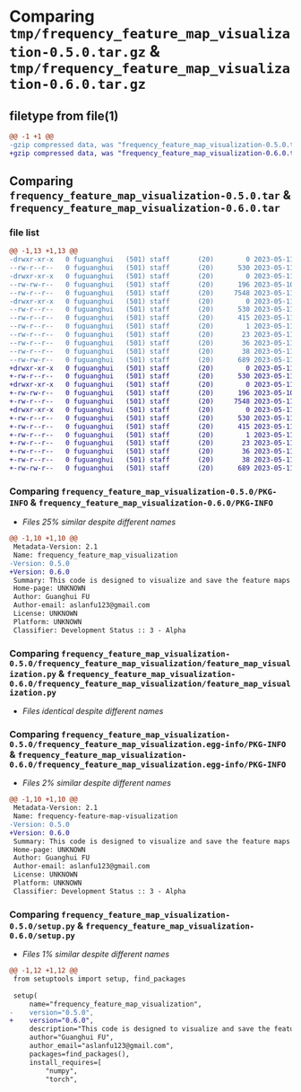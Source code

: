 # Comparing `tmp/frequency_feature_map_visualization-0.5.0.tar.gz` & `tmp/frequency_feature_map_visualization-0.6.0.tar.gz`

## filetype from file(1)

```diff
@@ -1 +1 @@
-gzip compressed data, was "frequency_feature_map_visualization-0.5.0.tar", last modified: Thu May 11 13:33:42 2023, max compression
+gzip compressed data, was "frequency_feature_map_visualization-0.6.0.tar", last modified: Thu May 11 14:05:28 2023, max compression
```

## Comparing `frequency_feature_map_visualization-0.5.0.tar` & `frequency_feature_map_visualization-0.6.0.tar`

### file list

```diff
@@ -1,13 +1,13 @@
-drwxr-xr-x   0 fuguanghui   (501) staff       (20)        0 2023-05-11 13:33:42.201212 frequency_feature_map_visualization-0.5.0/
--rw-r--r--   0 fuguanghui   (501) staff       (20)      530 2023-05-11 13:33:42.201086 frequency_feature_map_visualization-0.5.0/PKG-INFO
-drwxr-xr-x   0 fuguanghui   (501) staff       (20)        0 2023-05-11 13:33:42.200103 frequency_feature_map_visualization-0.5.0/frequency_feature_map_visualization/
--rw-rw-r--   0 fuguanghui   (501) staff       (20)      196 2023-05-10 15:35:39.000000 frequency_feature_map_visualization-0.5.0/frequency_feature_map_visualization/__init__.py
--rw-r--r--   0 fuguanghui   (501) staff       (20)     7548 2023-05-11 13:30:29.000000 frequency_feature_map_visualization-0.5.0/frequency_feature_map_visualization/feature_map_visualization.py
-drwxr-xr-x   0 fuguanghui   (501) staff       (20)        0 2023-05-11 13:33:42.200884 frequency_feature_map_visualization-0.5.0/frequency_feature_map_visualization.egg-info/
--rw-r--r--   0 fuguanghui   (501) staff       (20)      530 2023-05-11 13:33:42.000000 frequency_feature_map_visualization-0.5.0/frequency_feature_map_visualization.egg-info/PKG-INFO
--rw-r--r--   0 fuguanghui   (501) staff       (20)      415 2023-05-11 13:33:42.000000 frequency_feature_map_visualization-0.5.0/frequency_feature_map_visualization.egg-info/SOURCES.txt
--rw-r--r--   0 fuguanghui   (501) staff       (20)        1 2023-05-11 13:33:42.000000 frequency_feature_map_visualization-0.5.0/frequency_feature_map_visualization.egg-info/dependency_links.txt
--rw-r--r--   0 fuguanghui   (501) staff       (20)       23 2023-05-11 13:33:42.000000 frequency_feature_map_visualization-0.5.0/frequency_feature_map_visualization.egg-info/requires.txt
--rw-r--r--   0 fuguanghui   (501) staff       (20)       36 2023-05-11 13:33:42.000000 frequency_feature_map_visualization-0.5.0/frequency_feature_map_visualization.egg-info/top_level.txt
--rw-r--r--   0 fuguanghui   (501) staff       (20)       38 2023-05-11 13:33:42.201256 frequency_feature_map_visualization-0.5.0/setup.cfg
--rw-rw-r--   0 fuguanghui   (501) staff       (20)      689 2023-05-11 13:33:28.000000 frequency_feature_map_visualization-0.5.0/setup.py
+drwxr-xr-x   0 fuguanghui   (501) staff       (20)        0 2023-05-11 14:05:28.493232 frequency_feature_map_visualization-0.6.0/
+-rw-r--r--   0 fuguanghui   (501) staff       (20)      530 2023-05-11 14:05:28.493113 frequency_feature_map_visualization-0.6.0/PKG-INFO
+drwxr-xr-x   0 fuguanghui   (501) staff       (20)        0 2023-05-11 14:05:28.492095 frequency_feature_map_visualization-0.6.0/frequency_feature_map_visualization/
+-rw-rw-r--   0 fuguanghui   (501) staff       (20)      196 2023-05-10 15:35:39.000000 frequency_feature_map_visualization-0.6.0/frequency_feature_map_visualization/__init__.py
+-rw-r--r--   0 fuguanghui   (501) staff       (20)     7548 2023-05-11 14:04:31.000000 frequency_feature_map_visualization-0.6.0/frequency_feature_map_visualization/feature_map_visualization.py
+drwxr-xr-x   0 fuguanghui   (501) staff       (20)        0 2023-05-11 14:05:28.492918 frequency_feature_map_visualization-0.6.0/frequency_feature_map_visualization.egg-info/
+-rw-r--r--   0 fuguanghui   (501) staff       (20)      530 2023-05-11 14:05:28.000000 frequency_feature_map_visualization-0.6.0/frequency_feature_map_visualization.egg-info/PKG-INFO
+-rw-r--r--   0 fuguanghui   (501) staff       (20)      415 2023-05-11 14:05:28.000000 frequency_feature_map_visualization-0.6.0/frequency_feature_map_visualization.egg-info/SOURCES.txt
+-rw-r--r--   0 fuguanghui   (501) staff       (20)        1 2023-05-11 14:05:28.000000 frequency_feature_map_visualization-0.6.0/frequency_feature_map_visualization.egg-info/dependency_links.txt
+-rw-r--r--   0 fuguanghui   (501) staff       (20)       23 2023-05-11 14:05:28.000000 frequency_feature_map_visualization-0.6.0/frequency_feature_map_visualization.egg-info/requires.txt
+-rw-r--r--   0 fuguanghui   (501) staff       (20)       36 2023-05-11 14:05:28.000000 frequency_feature_map_visualization-0.6.0/frequency_feature_map_visualization.egg-info/top_level.txt
+-rw-r--r--   0 fuguanghui   (501) staff       (20)       38 2023-05-11 14:05:28.493274 frequency_feature_map_visualization-0.6.0/setup.cfg
+-rw-rw-r--   0 fuguanghui   (501) staff       (20)      689 2023-05-11 14:05:17.000000 frequency_feature_map_visualization-0.6.0/setup.py
```

### Comparing `frequency_feature_map_visualization-0.5.0/PKG-INFO` & `frequency_feature_map_visualization-0.6.0/PKG-INFO`

 * *Files 25% similar despite different names*

```diff
@@ -1,10 +1,10 @@
 Metadata-Version: 2.1
 Name: frequency_feature_map_visualization
-Version: 0.5.0
+Version: 0.6.0
 Summary: This code is designed to visualize and save the feature maps of 3D and 2D models. The feature maps can be viewed in the image domain and frequency domain, and saved as .npy files.
 Home-page: UNKNOWN
 Author: Guanghui FU
 Author-email: aslanfu123@gmail.com
 License: UNKNOWN
 Platform: UNKNOWN
 Classifier: Development Status :: 3 - Alpha
```

### Comparing `frequency_feature_map_visualization-0.5.0/frequency_feature_map_visualization/feature_map_visualization.py` & `frequency_feature_map_visualization-0.6.0/frequency_feature_map_visualization/feature_map_visualization.py`

 * *Files identical despite different names*

### Comparing `frequency_feature_map_visualization-0.5.0/frequency_feature_map_visualization.egg-info/PKG-INFO` & `frequency_feature_map_visualization-0.6.0/frequency_feature_map_visualization.egg-info/PKG-INFO`

 * *Files 2% similar despite different names*

```diff
@@ -1,10 +1,10 @@
 Metadata-Version: 2.1
 Name: frequency-feature-map-visualization
-Version: 0.5.0
+Version: 0.6.0
 Summary: This code is designed to visualize and save the feature maps of 3D and 2D models. The feature maps can be viewed in the image domain and frequency domain, and saved as .npy files.
 Home-page: UNKNOWN
 Author: Guanghui FU
 Author-email: aslanfu123@gmail.com
 License: UNKNOWN
 Platform: UNKNOWN
 Classifier: Development Status :: 3 - Alpha
```

### Comparing `frequency_feature_map_visualization-0.5.0/setup.py` & `frequency_feature_map_visualization-0.6.0/setup.py`

 * *Files 1% similar despite different names*

```diff
@@ -1,12 +1,12 @@
 from setuptools import setup, find_packages
 
 setup(
     name="frequency_feature_map_visualization",
-    version="0.5.0",
+    version="0.6.0",
     description="This code is designed to visualize and save the feature maps of 3D and 2D models. The feature maps can be viewed in the image domain and frequency domain, and saved as .npy files.",
     author="Guanghui FU",
     author_email="aslanfu123@gmail.com",
     packages=find_packages(),
     install_requires=[
         "numpy",
         "torch",
```

